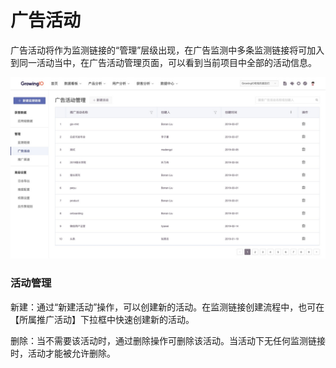 # 广告活动

广告活动将作为监测链接的“管理”层级出现，在广告监测中多条监测链接将可加入到同一活动当中，在广告活动管理页面，可以看到当前项目中全部的活动信息。

![](../../.gitbook/assets/image%20%2825%29.png)

### 活动管理

新建：通过“新建活动”操作，可以创建新的活动。在监测链接创建流程中，也可在【所属推广活动】下拉框中快速创建新的活动。

删除：当不需要该活动时，通过删除操作可删除该活动。当活动下无任何监测链接时，活动才能被允许删除。  


